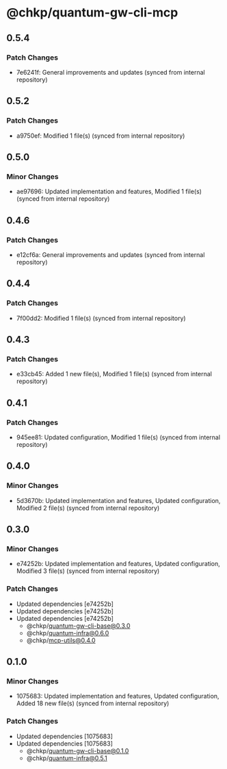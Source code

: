 # @chkp/quantum-gw-cli-mcp

## 0.5.4

### Patch Changes

- 7e6241f: General improvements and updates (synced from internal repository)

## 0.5.2

### Patch Changes

- a9750ef: Modified 1 file(s) (synced from internal repository)

## 0.5.0

### Minor Changes

- ae97696: Updated implementation and features, Modified 1 file(s) (synced from internal repository)

## 0.4.6

### Patch Changes

- e12cf6a: General improvements and updates (synced from internal repository)

## 0.4.4

### Patch Changes

- 7f00dd2: Modified 1 file(s) (synced from internal repository)

## 0.4.3

### Patch Changes

- e33cb45: Added 1 new file(s), Modified 1 file(s) (synced from internal repository)

## 0.4.1

### Patch Changes

- 945ee81: Updated configuration, Modified 1 file(s) (synced from internal repository)

## 0.4.0

### Minor Changes

- 5d3670b: Updated implementation and features, Updated configuration, Modified 2 file(s) (synced from internal repository)

## 0.3.0

### Minor Changes

- e74252b: Updated implementation and features, Updated configuration, Modified 3 file(s) (synced from internal repository)

### Patch Changes

- Updated dependencies [e74252b]
- Updated dependencies [e74252b]
- Updated dependencies [e74252b]
  - @chkp/quantum-gw-cli-base@0.3.0
  - @chkp/quantum-infra@0.6.0
  - @chkp/mcp-utils@0.4.0

## 0.1.0

### Minor Changes

- 1075683: Updated implementation and features, Updated configuration, Added 18 new file(s) (synced from internal repository)

### Patch Changes

- Updated dependencies [1075683]
- Updated dependencies [1075683]
  - @chkp/quantum-gw-cli-base@0.1.0
  - @chkp/quantum-infra@0.5.1
